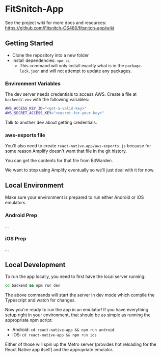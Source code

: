 # FitSnitch-App

See the project wiki for more docs and resources: https://github.com/Fitsnitch-CS480/fitsnitch-app/wiki

## Getting Started

- Clone the repository into a new folder
- Install dependencies: `npm ci`
  - This command will only install exactly what is in the `package-lock.json` and will not attempt to update any packages.

### Environment Variables

The dev server needs credentials to access AWS. Create a file at `backend/.env` with the following variables:

``` bash
AWS_ACCESS_KEY_ID="<get-a-valid-key>"
AWS_SECRET_ACCESS_KEY="<secret-for-your-key>"
```

Talk to another dev about getting credentials.


### aws-exports file

You'll also need to create `react-native-app/aws-exports.js` because for some reason Amplify doesn't want that file in the git history.

You can get the contents for that file from BitWarden.

We want to stop using Amplify eventually so we'll just deal with it for now.

## Local Environment

Make sure your environment is prepared to run either Android or iOS emulators.

### Android Prep

...

### iOS Prep

...

## Local Development

To run the app locally, you need to first have the local server running:

``` bash
cd backend && npm run dev
```

The above commands will start the server in dev mode which compile the Typescript and watch for changes.

Now you're ready to run the app in an emulator! If you have everything setup right in your environment, that should be as simple as running the appropriate npm script:

- Android: `cd react-native-app && npm run android`
- iOS: `cd react-native-app && npm run ios`

Either of those will spin up the Metro server (provides hot reloading for the React Native app itself) and the appropriate emulator.